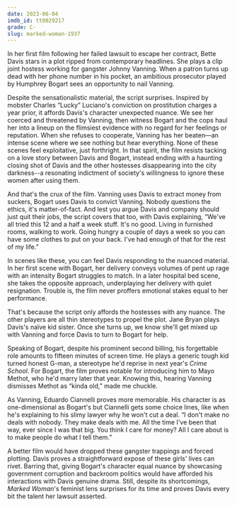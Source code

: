 ```yaml
---
date: 2023-06-04
imdb_id: tt0029217
grade: C-
slug: marked-woman-1937
---
```


In her first film following her failed lawsuit to escape her contract, Bette Davis stars in a plot ripped from contemporary headlines. She plays a clip joint hostess working for gangster Johnny Vanning. When a patron turns up dead with her phone number in his pocket, an ambitious prosecutor played by Humphrey Bogart sees an opportunity to nail Vanning.

<!-- end -->

Despite the sensationalistic material, the script surprises. Inspired by mobster Charles “Lucky” Luciano's conviction on prostitution charges a year prior, it affords Davis's character unexpected nuance. We see her coerced and threatened by Vanning, then witness Bogart and the cops haul her into a lineup on the flimsiest evidence with no regard for her feelings or reputation. When she refuses to cooperate, Vanning has her beaten—an intense scene where we see nothing but hear everything. None of these scenes feel exploitative, just forthright. In that spirit, the film resists tacking on a love story between Davis and Bogart, instead ending with a haunting closing shot of Davis and the other hostesses disappearing into the city darkness--a resonating indictment of society's willingness to ignore these women after using them.

And that's the crux of the film. Vanning uses Davis to extract money from suckers, Bogart uses Davis to convict Vanning. Nobody questions the ethics, it's matter-of-fact. And lest you argue Davis and company should just quit their jobs, the script covers that too, with Davis explaining, “We've all tried this 12 and a half a week stuff. It's no good. Living in furnished rooms, walking to work. Going hungry a couple of days a week so you can have some clothes to put on your back. I've had enough of that for the rest of my life.”

In scenes like these, you can feel Davis responding to the nuanced material. In her first scene with Bogart, her delivery conveys volumes of pent up rage with an intensity Bogart struggles to match. In a later hospital bed scene, she takes the opposite approach, underplaying her delivery with quiet resignation. Trouble is, the film never proffers emotional stakes equal to her performance.

That's because the script only affords the hostesses with any nuance. The other players are all thin stereotypes to propel the plot. Jane Bryan plays Davis's naïve kid sister. Once she turns up, we know she'll get mixed up with Vanning and force Davis to turn to Bogart for help.

Speaking of Bogart, despite his prominent second billing, his forgettable role amounts to fifteen minutes of screen time. He plays a generic tough kid turned honest G-man, a stereotype he'd reprise in next year's <span data-imdb-id="tt0030026">_Crime School_</span>. For Bogart, the film proves notable for introducing him to Mayo Methot, who he'd marry later that year. Knowing this, hearing Vanning dismisses Methot as “kinda old,” made me chuckle.

As Vanning, Eduardo Ciannelli proves more memorable. His character is as one-dimensional as Bogart's but Ciannelli gets some choice lines, like when he's explaining to his slimy lawyer why he won't cut a deal. “I don't make no deals with nobody. They make deals with me. All the time I've been that way, ever since I was that big. You think I care for money? All I care about is to make people do what I tell them.”

A better film would have dropped these gangster trappings and forced plotting. Davis proves a straightforward expose of these girls' lives can rivet. Barring that, giving Bogart's character equal nuance by showcasing government corruption and backroom politics would have afforded his interactions with Davis genuine drama. Still, despite its shortcomings, _Marked Woman_'s feminist lens surprises for its time and proves Davis every bit the talent her lawsuit asserted.

